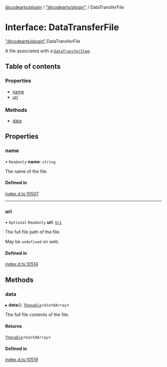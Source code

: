 [@codearts/plugin](../README.md) / ["@codearts/plugin"](../modules/_codearts_plugin_.md) / DataTransferFile

# Interface: DataTransferFile

["@codearts/plugin"](../modules/_codearts_plugin_.md).DataTransferFile

A file associated with a [`DataTransferItem`](../classes/codearts_plugin_.DataTransferItem.md).

## Table of contents

### Properties

- [name](codearts_plugin_.DataTransferFile.md#name)
- [uri](codearts_plugin_.DataTransferFile.md#uri)

### Methods

- [data](codearts_plugin_.DataTransferFile.md#data)

## Properties

### name

• `Readonly` **name**: `string`

The name of the file.

#### Defined in

[index.d.ts:10507](https://github.com/huaweicloud/cloudide-plugin-api/blob/03b481c/index.d.ts#L10507)

___

### uri

• `Optional` `Readonly` **uri**: [`Uri`](../classes/codearts_plugin_.Uri.md)

The full file path of the file.

May be `undefined` on web.

#### Defined in

[index.d.ts:10514](https://github.com/huaweicloud/cloudide-plugin-api/blob/03b481c/index.d.ts#L10514)

## Methods

### data

▸ **data**(): [`Thenable`](Thenable.md)<`Uint8Array`\>

The full file contents of the file.

#### Returns

[`Thenable`](Thenable.md)<`Uint8Array`\>

#### Defined in

[index.d.ts:10519](https://github.com/huaweicloud/cloudide-plugin-api/blob/03b481c/index.d.ts#L10519)

